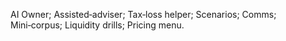 AI Owner; Assisted‑adviser; Tax‑loss helper; Scenarios; Comms; Mini‑corpus; Liquidity drills; Pricing menu.
